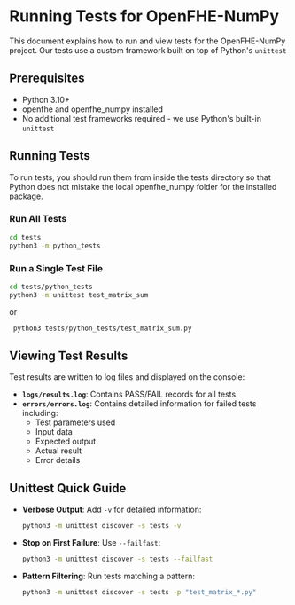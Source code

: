 # Running Tests for OpenFHE-NumPy

This document explains how to run and view tests for the OpenFHE-NumPy project.
Our tests use a custom framework built on top of Python's `unittest`

## Prerequisites

* Python 3.10+
* openfhe and openfhe_numpy installed
* No additional test frameworks required - we use Python's built-in `unittest`

## Running Tests

To run tests, you should run them from inside the tests directory so that Python does not mistake the local openfhe_numpy folder for the installed package.

### Run All Tests

```bash
cd tests
python3 -m python_tests
```


### Run a Single Test File

```bash
cd tests/python_tests
python3 -m unittest test_matrix_sum
```
or
```bash
 python3 tests/python_tests/test_matrix_sum.py
```


## Viewing Test Results

Test results are written to log files and displayed on the console:

* **`logs/results.log`**: Contains PASS/FAIL records for all tests
* **`errors/errors.log`**: Contains detailed information for failed tests including:
  - Test parameters used
  - Input data
  - Expected output
  - Actual result
  - Error details

## Unittest Quick Guide

* **Verbose Output**: Add `-v` for detailed information:
  ```bash
  python3 -m unittest discover -s tests -v
  ```

* **Stop on First Failure**: Use `--failfast`:
  ```bash
  python3 -m unittest discover -s tests --failfast
  ```

* **Pattern Filtering**: Run tests matching a pattern:
  ```bash
  python3 -m unittest discover -s tests -p "test_matrix_*.py"
  ```
